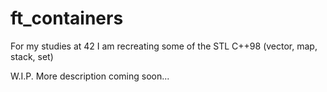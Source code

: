 # ft_containers
For my studies at 42 I am recreating some of the STL C++98 (vector, map, stack, set)

W.I.P.
More description coming soon...
